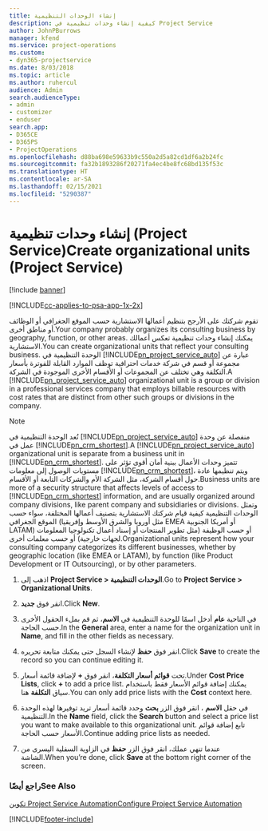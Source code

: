 ```yaml
---
title: إنشاء الوحدات التنظيمية
description: كيفية إنشاء وحدات تنظيمية في Project Service
author: JohnPBurrows
manager: kfend
ms.service: project-operations
ms.custom:
- dyn365-projectservice
ms.date: 8/03/2018
ms.topic: article
ms.author: ruhercul
audience: Admin
search.audienceType:
- admin
- customizer
- enduser
search.app:
- D365CE
- D365PS
- ProjectOperations
ms.openlocfilehash: d88ba698e59633b9c550a2d5a82cd1df6a2b24fc
ms.sourcegitcommit: fa32b1893286f20271fa4ec4be8fc68bd135f53c
ms.translationtype: HT
ms.contentlocale: ar-SA
ms.lasthandoff: 02/15/2021
ms.locfileid: "5290387"
---
```

# <a name="create-organizational-units-project-service"></a><span data-ttu-id="f05a4-103">إنشاء وحدات تنظيمية (Project Service)</span><span class="sxs-lookup"><span data-stu-id="f05a4-103">Create organizational units (Project Service)</span></span>

[!include [banner](../includes/psa-now-project-operations.md)]

[!INCLUDE[cc-applies-to-psa-app-1x-2x](../includes/cc-applies-to-psa-app-1x-2x.md)]

<span data-ttu-id="f05a4-104">تقوم شركتك على الأرجح بتنظيم أعمالها الاستشارية حسب الموقع الجغرافي أو الوظائف أو مناطق أخرى.</span><span class="sxs-lookup"><span data-stu-id="f05a4-104">Your company probably organizes its consulting business by geography, function, or other areas.</span></span> <span data-ttu-id="f05a4-105">يمكنك إنشاء وحدات تنظيمية تعكس أعمالك الاستشارية.</span><span class="sxs-lookup"><span data-stu-id="f05a4-105">You can create organizational units that reflect your consulting business.</span></span> <span data-ttu-id="f05a4-106">الوحدة التنظيمية في [!INCLUDE[pn_project_service_auto](../includes/pn-project-service-auto.md)] عبارة عن مجموعة أو قسم في شركة خدمات احترافية توظف الموارد القابلة للفوترة بأسعار التكلفة وهي تختلف عن المجموعات أو الأقسام الأخرى الموجودة في الشركة.</span><span class="sxs-lookup"><span data-stu-id="f05a4-106">A [!INCLUDE[pn_project_service_auto](../includes/pn-project-service-auto.md)] organizational unit is a group or division in a professional services company that employs billable resources with cost rates that are distinct from other such groups or divisions in the company.</span></span>  
  
> [!NOTE]
>  <span data-ttu-id="f05a4-107">تُعد الوحدة التنظيمية في [!INCLUDE[pn_project_service_auto](../includes/pn-project-service-auto.md)] منفصلة عن وحدة عمل في [!INCLUDE[pn_crm_shortest](../includes/pn-crm-shortest.md)].</span><span class="sxs-lookup"><span data-stu-id="f05a4-107">A [!INCLUDE[pn_project_service_auto](../includes/pn-project-service-auto.md)] organizational unit is separate from a business unit in [!INCLUDE[pn_crm_shortest](../includes/pn-crm-shortest.md)].</span></span> <span data-ttu-id="f05a4-108">تتميز وحدات الأعمال ببنية أمان أقوى تؤثر على مستويات الوصول إلى معلومات [!INCLUDE[pn_crm_shortest](../includes/pn-crm-shortest.md)]، ويتم تنظيمها عادة حول أقسام الشركة، مثل الشركة الأم والشركات التابعة أو الأقسام.</span><span class="sxs-lookup"><span data-stu-id="f05a4-108">Business units are more of a security structure that affects levels of access to [!INCLUDE[pn_crm_shortest](../includes/pn-crm-shortest.md)] information, and are usually organized around company divisions, like parent company and subsidiaries or divisions.</span></span> <span data-ttu-id="f05a4-109">وتمثل الوحدات التنظيمية كيفية قيام شركتك الاستشارية بتصنيف أعمالها المختلفة، سواء حسب الموقع الجغرافي (مثل أوروبا والشرق الأوسط وإفريقيا EMEA أو أمريكا الجنوبية LATAM) أو حسب الوظيفة (مثل تطوير المنتجات أو إسناد أعمال تكنولوجيا المعلومات لجهات خارجية‬) أو حسب معلمات أخرى.</span><span class="sxs-lookup"><span data-stu-id="f05a4-109">Organizational units represent how your consulting company categorizes its different businesses, whether by geographic location (like EMEA or LATAM), by function (like Product Development or IT Outsourcing), or by other parameters.</span></span>  
  
1.  <span data-ttu-id="f05a4-110">اذهب إلى **Project Service > الوحدات التنظيمية‬**.</span><span class="sxs-lookup"><span data-stu-id="f05a4-110">Go to **Project Service > Organizational Units**.</span></span>  
  
2.  <span data-ttu-id="f05a4-111">انقر فوق **جديد**.</span><span class="sxs-lookup"><span data-stu-id="f05a4-111">Click **New**.</span></span>  
  
3.  <span data-ttu-id="f05a4-112">في الناحية **عام** أدخل اسمًا للوحدة التنظيمية في **الاسم**، ثم قم بملء الحقول الأخرى حسب الحاجة.</span><span class="sxs-lookup"><span data-stu-id="f05a4-112">In the **General** area, enter a name for the organization unit in **Name**, and fill in the other fields as necessary.</span></span>  
  
4.  <span data-ttu-id="f05a4-113">انقر فوق **حفظ** لإنشاء السجل حتى يمكنك متابعة تحريره.</span><span class="sxs-lookup"><span data-stu-id="f05a4-113">Click **Save** to create the record so you can continue editing it.</span></span>  
  
5.  <span data-ttu-id="f05a4-114">تحت **قوائم أسعار التكلفة**، انقر فوق **+** لإضافة قائمة أسعار.</span><span class="sxs-lookup"><span data-stu-id="f05a4-114">Under **Cost Price Lists**, click **+** to add a price list.</span></span> <span data-ttu-id="f05a4-115">يمكنك إضافة قوائم الأسعار فقط باستخدام سياق **التكلفة** هنا.</span><span class="sxs-lookup"><span data-stu-id="f05a4-115">You can only add price lists with the **Cost** context here.</span></span>  
  
6.  <span data-ttu-id="f05a4-116">في حقل **الاسم** ، انقر فوق الزر **بحث** وحدد قائمة أسعار تريد توفيرها لهذه الوحدة التنظيمية.</span><span class="sxs-lookup"><span data-stu-id="f05a4-116">In the **Name** field, click the **Search** button and select a price list you want to make available to this organizational unit.</span></span> <span data-ttu-id="f05a4-117">تابع إضافة قوائم الأسعار حسب الحاجة.</span><span class="sxs-lookup"><span data-stu-id="f05a4-117">Continue adding price lists as needed.</span></span>  
  
7.  <span data-ttu-id="f05a4-118">عندما تنهي عملك، انقر فوق الزر **حفظ** في الزاوية السفلية اليسرى من الشاشة.</span><span class="sxs-lookup"><span data-stu-id="f05a4-118">When you’re done, click **Save** at the bottom right corner of the screen.</span></span>  
  
### <a name="see-also"></a><span data-ttu-id="f05a4-119">راجع أيضًا</span><span class="sxs-lookup"><span data-stu-id="f05a4-119">See Also</span></span>  
 [<span data-ttu-id="f05a4-120">تكوين Project Service Automation</span><span class="sxs-lookup"><span data-stu-id="f05a4-120">Configure Project Service Automation</span></span>](../psa/configure.md)


[!INCLUDE[footer-include](../includes/footer-banner.md)]